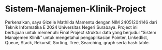 # Sistem-Manajemen-Klinik-Project
Perkenalkan, saya Gizelle Mathilda Mamentu dengan NIM 24051204146 dari Teknik Informatika E 2024 Universitas Negeri Surabaya.
Project ini bertujuan untuk memenuhi Final Project struktur data yang berjudul “Sistem Manajemen Klinik” untuk mengetahui pengaplikasian Pointer, Linkedlist, Queue, Stack, Rekursif, Sorting, Tree, Searching, graph serta hash table. 
 


